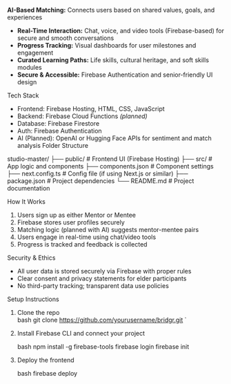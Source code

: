 

 **AI-Based Matching:** Connects users based on shared values, goals, and experiences  
- **Real-Time Interaction:** Chat, voice, and video tools (Firebase-based) for secure and smooth conversations  
- **Progress Tracking:** Visual dashboards for user milestones and engagement  
- **Curated Learning Paths:** Life skills, cultural heritage, and soft skills modules  
- **Secure & Accessible:** Firebase Authentication and senior-friendly UI design

 Tech Stack

- Frontend: Firebase Hosting, HTML, CSS, JavaScript  
- Backend: Firebase Cloud Functions *(planned)*  
- Database: Firebase Firestore  
- Auth: Firebase Authentication  
- AI (Planned): OpenAI or Hugging Face APIs for sentiment and match analysis
 Folder Structure

studio-master/
├── public/                  # Frontend UI (Firebase Hosting)
├── src/                     # App logic and components
├── components.json          # Component settings
├── next.config.ts           # Config file (if using Next.js or similar)
├── package.json             # Project dependencies
└── README.md                # Project documentation


  How It Works

1. Users sign up as either Mentor or Mentee  
2. Firebase stores user profiles securely  
3. Matching logic (planned with AI) suggests mentor-mentee pairs  
4. Users engage in real-time using chat/video tools  
5. Progress is tracked and feedback is collected  

 Security & Ethics

- All user data is stored securely via Firebase with proper rules  
- Clear consent and privacy statements for elder participants  
- No third-party tracking; transparent data use policies  

 Setup Instructions

1. Clone the repo  
   bash
   git clone https://github.com/yourusername/bridgr.git
`

2. Install Firebase CLI and connect your project

   bash
   npm install -g firebase-tools
   firebase login
   firebase init
   
3. Deploy the frontend

   bash
   firebase deploy
   
```
